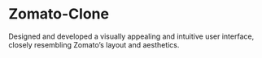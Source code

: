 # Zomato-Clone
Designed and developed a visually appealing and intuitive user interface, closely resembling Zomato’s layout and aesthetics.
